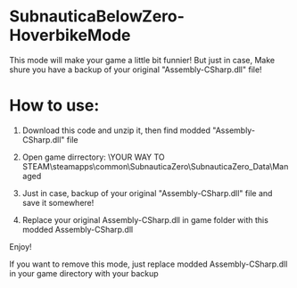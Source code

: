 # SubnauticaBelowZero-HoverbikeMode
This mode will make your game a little bit funnier! But just in case, Make shure you have a backup of your original "Assembly-CSharp.dll" file!

# How to use:

1. Download this code and unzip it, then find modded "Assembly-CSharp.dll" file

2. Open game dirrectory: \YOUR WAY TO STEAM\steamapps\common\SubnauticaZero\SubnauticaZero_Data\Managed

3. Just in case, backup of your original "Assembly-CSharp.dll" file and save it somewhere!

4. Replace your original Assembly-CSharp.dll in game folder with this modded Assembly-CSharp.dll

Enjoy!

If you want to remove this mode, just replace modded Assembly-CSharp.dll in your game directory with your backup
